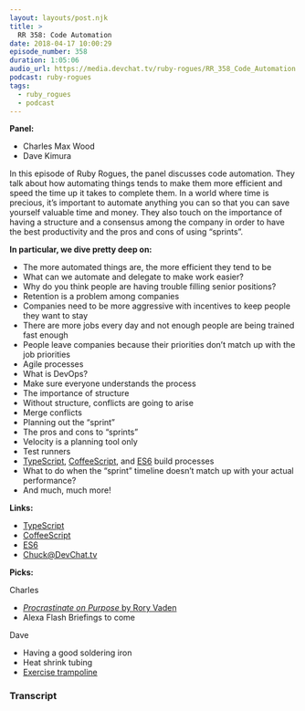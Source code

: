 ```yaml
---
layout: layouts/post.njk
title: >
  RR 358: Code Automation
date: 2018-04-17 10:00:29
episode_number: 358
duration: 1:05:06
audio_url: https://media.devchat.tv/ruby-rogues/RR_358_Code_Automation.mp3
podcast: ruby-rogues
tags:
  - ruby_rogues
  - podcast
---
```


**Panel:**

- Charles Max Wood
- Dave Kimura

In this episode of Ruby Rogues, the panel discusses code automation. They talk about how automating things tends to make them more efficient and speed the time up it takes to complete them. In a world where time is precious, it’s important to automate anything you can so that you can save yourself valuable time and money. They also touch on the importance of having a structure and a consensus among the company in order to have the best productivity and the pros and cons of using “sprints”.

**In particular, we dive pretty deep on:**

- The more automated things are, the more efficient they tend to be
- What can we automate and delegate to make work easier?
- Why do you think people are having trouble filling senior positions?
- Retention is a problem among companies
- Companies need to be more aggressive with incentives to keep people they want to stay
- There are more jobs every day and not enough people are being trained fast enough
- People leave companies because their priorities don’t match up with the job priorities
- Agile processes
- What is DevOps?
- Make sure everyone understands the process
- The importance of structure
- Without structure, conflicts are going to arise
- Merge conflicts
- Planning out the “sprint”
- The pros and cons to “sprints”
- Velocity is a planning tool only
- Test runners
- [TypeScript](https://www.typescriptlang.org/), [CoffeeScript](https://coffeescript.org/), and [ES6](https://es6.io/) build processes
- What to do when the “sprint” timeline doesn’t match up with your actual performance?
- And much, much more!

**Links:**

- [TypeScript](https://www.typescriptlang.org/)
- [CoffeeScript](https://coffeescript.org/)
- [ES6](https://es6.io/)
- [Chuck@DevChat.tv](mailto:Chuck@DevChat.tv)

**Picks:**

Charles

- [_Procrastinate on Purpose_ by Rory Vaden](https://www.amazon.com/Procrastinate-Purpose-Permissions-Multiply-Your-ebook/dp/B00KWG5U0M)
- Alexa Flash Briefings to come

Dave

- Having a good soldering iron
- Heat shrink tubing
- [Exercise trampoline](https://www.amazon.com/s/?ie=UTF8&keywords=exercise+trampoline&tag=googhydr-20&index=aps&hvadid=174204279531&hvpos=1t1&hvnetw=g&hvrand=17311302448266484447&hvpone=&hvptwo=&hvqmt=e&hvdev=c&hvdvcmdl=&hvlocint=&hvlocphy=9060039&hvtargid=kwd-195705476)

### Transcript
